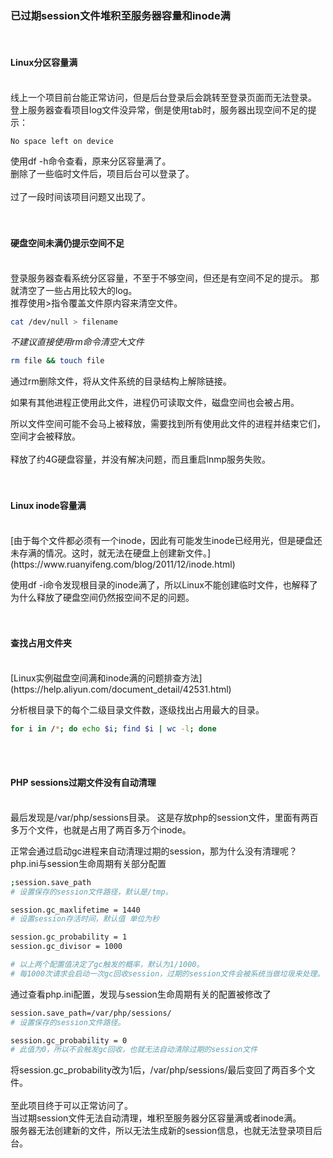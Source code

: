 ### 已过期session文件堆积至服务器容量和inode满
<br>

#### Linux分区容量满
<br>
线上一个项目前台能正常访问，但是后台登录后会跳转至登录页面而无法登录。  
登上服务器查看项目log文件没异常，倒是使用tab时，服务器出现空间不足的提示：

```bash
No space left on device
```

使用df -h命令查看，原来分区容量满了。  
删除了一些临时文件后，项目后台可以登录了。  
<br>
过了一段时间该项目问题又出现了。  
<br>
<br>
#### 硬盘空间未满仍提示空间不足
<br>
登录服务器查看系统分区容量，不至于不够空间，但还是有空间不足的提示。
那就清空了一些占用比较大的log。  
<br>
推荐使用>指令覆盖文件原内容来清空文件。  

```bash
cat /dev/null > filename
```

*不建议直接使用rm命令清空大文件*

```bash
rm file && touch file
```

通过rm删除文件，将从文件系统的目录结构上解除链接。

如果有其他进程正使用此文件，进程仍可读取文件，磁盘空间也会被占用。

所以文件空间可能不会马上被释放，需要找到所有使用此文件的进程并结束它们，空间才会被释放。   
<br>
释放了约4G硬盘容量，并没有解决问题，而且重启lnmp服务失败。  
<br>
<br>
#### Linux inode容量满
<br>
[由于每个文件都必须有一个inode，因此有可能发生inode已经用光，但是硬盘还未存满的情况。这时，就无法在硬盘上创建新文件。](https://www.ruanyifeng.com/blog/2011/12/inode.html)  

使用df -i命令发现根目录的inode满了，所以Linux不能创建临时文件，也解释了为什么释放了硬盘空间仍然报空间不足的问题。  
<br>
<br>
#### 查找占用文件夹
<br>
[Linux实例磁盘空间满和inode满的问题排查方法](https://help.aliyun.com/document_detail/42531.html)  

分析根目录下的每个二级目录文件数，逐级找出占用最大的目录。  

```bash
for i in /*; do echo $i; find $i | wc -l; done
```
<br> 
<br>

#### PHP sessions过期文件没有自动清理
<br> 
最后发现是/var/php/sessions目录。  
这是存放php的session文件，里面有两百多万个文件，也就是占用了两百多万个inode。  

正常会通过启动gc进程来自动清理过期的session，那为什么没有清理呢？  
php.ini与session生命周期有关部分配置

```bash
;session.save_path
# 设置保存的session文件路径，默认是/tmp。

session.gc_maxlifetime = 1440
# 设置session存活时间，默认值 单位为秒

session.gc_probability = 1
session.gc_divisor = 1000

# 以上两个配置值决定了gc触发的概率，默认为1/1000。
# 每1000次请求会启动一次gc回收session，过期的session文件会被系统当做垃圾来处理。
```

通过查看php.ini配置，发现与session生命周期有关的配置被修改了   

```bash
session.save_path=/var/php/sessions/
# 设置保存的session文件路径。

session.gc_probability = 0
# 此值为0，所以不会触发gc回收，也就无法自动清除过期的session文件
```

将session.gc_probability改为1后，/var/php/sessions/最后变回了两百多个文件。  
<br>
至此项目终于可以正常访问了。  
当过期session文件无法自动清理，堆积至服务器分区容量满或者inode满。  
服务器无法创建新的文件，所以无法生成新的session信息，也就无法登录项目后台。
